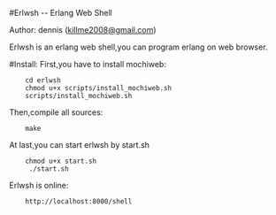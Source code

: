 #Erlwsh -- Erlang Web Shell

Author: dennis (killme2008@gmail.com)

Erlwsh is an erlang web shell,you can program erlang on web browser.

#Install:
First,you have to install mochiweb:
  	            
		cd erlwsh
		chmod u+x scripts/install_mochiweb.sh
     	scripts/install_mochiweb.sh

Then,compile all sources:

	    make

At last,you can start erlwsh by start.sh
     		
		chmod u+x start.sh
	     ./start.sh   
    
Erlwsh is online: 

	    http://localhost:8000/shell




